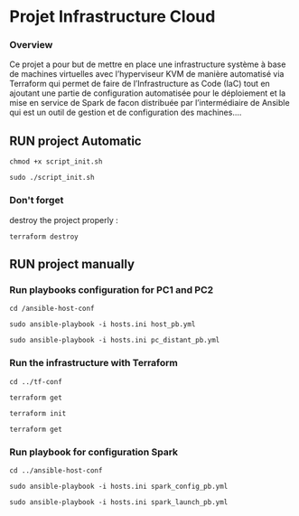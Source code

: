 # Projet Infrastructure Cloud

### Overview

Ce projet a pour but de mettre en place une infrastructure système à base de machines virtuelles avec l’hyperviseur KVM de manière automatisé via Terraform qui permet de faire de l’Infrastructure as Code (IaC) tout en ajoutant une partie de configuration automatisée pour le déploiement et la mise en service de Spark de facon distribuée par l’intermédiaire de Ansible qui est un outil de gestion et de configuration des machines....

## RUN  project  Automatic

`chmod +x script_init.sh`

`sudo ./script_init.sh`

### Don't forget

destroy the project properly :

`terraform destroy`

## RUN project manually

### Run playbooks configuration for PC1 and PC2

`cd /ansible-host-conf`

`sudo ansible-playbook -i hosts.ini host_pb.yml`

`sudo ansible-playbook -i hosts.ini pc_distant_pb.yml`

### Run the infrastructure with Terraform

`cd ../tf-conf`

`terraform get`

`terraform init`

`terraform get `

### Run playbook for configuration Spark

`cd ../ansible-host-conf`

`sudo ansible-playbook -i hosts.ini spark_config_pb.yml`

`sudo ansible-playbook -i hosts.ini spark_launch_pb.yml`
